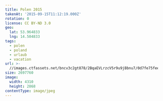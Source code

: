 ```yaml
---
title: Polen 2015
takenAt: '2015-09-15T11:12:19.000Z'
rotation: 0
license: CC BY-ND 3.0
geo:
  lat: 53.964833
  lng: 14.504833
tags:
  - polen
  - poland
  - urlaub
  - vacation
url: >-
  //images.ctfassets.net/bncv3c2gt878/2BqaEVLrzcV5r9u9jBbnu7/0d7fe75feec9f24ded91793cebe39866/polen-2015_25325030494_o
size: 2697760
image:
  width: 4310
  height: 2868
contentType: image/jpeg
---
```



